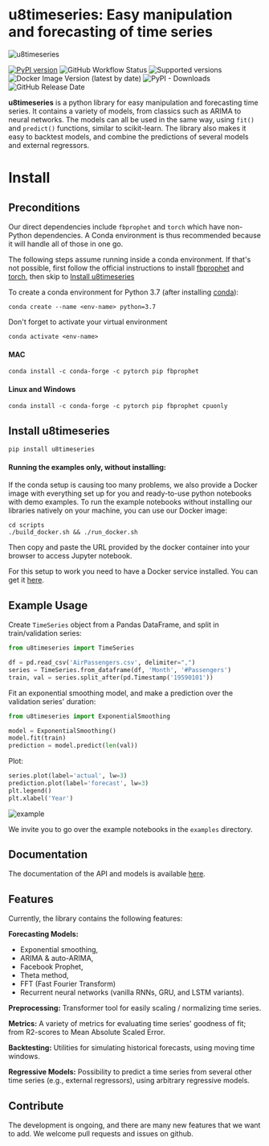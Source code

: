 # u8timeseries: Easy manipulation and forecasting of time series

![u8timeseries](https://github.com/unit8co/u8timeseries/raw/develop/static/images/logo-72dpi.png "u8timeseries")

[![PyPI version](https://badge.fury.io/py/u8timeseries.svg)](https://badge.fury.io/py/u8timeseries)
![GitHub Workflow Status](https://img.shields.io/github/workflow/status/unit8co/u8timeseries/develop)
![Supported versions](https://img.shields.io/badge/python-3.6+-blue.svg)
![Docker Image Version (latest by date)](https://img.shields.io/docker/v/unit8/u8timeseries?label=docker&sort=date)
![PyPI - Downloads](https://img.shields.io/pypi/dm/u8timeseries)
![GitHub Release Date](https://img.shields.io/github/release-date/unit8co/u8timeseries)

**u8timeseries** is a python library for easy manipulation and forecasting time series.
It contains a variety of models, from classics such as ARIMA to neural networks.
The models can all be used in the same way, using `fit()` and `predict()` functions,
similar to scikit-learn. The library also makes it easy to backtest models,
and combine the predictions of several models and external regressors.


# Install
## Preconditions
Our direct dependencies include `fbprophet` and `torch` which have non-Python dependencies.
A Conda environment is thus recommended because it will handle all of those in one go.

The following steps assume running inside a conda environment. 
If that's not possible, first follow the official instructions to install 
[fbprophet](https://facebook.github.io/prophet/docs/installation.html#python)
and [torch](https://pytorch.org/get-started/locally/), then skip to 
[Install u8timeseries](#install-u8timeseries)

To create a conda environment for Python 3.7
(after installing [conda](https://docs.conda.io/en/latest/miniconda.html)):

    conda create --name <env-name> python=3.7

Don't forget to activate your virtual environment

    conda activate <env-name>


#### MAC
    conda install -c conda-forge -c pytorch pip fbprophet

#### Linux and Windows
    conda install -c conda-forge -c pytorch pip fbprophet cpuonly
    
## Install u8timeseries
    pip install u8timeseries

#### Running the examples only, without installing:

If the conda setup is causing too many problems, we also provide a Docker image with everything set up for you and ready-to-use python notebooks with demo examples.
To run the example notebooks without installing our libraries natively on your machine, you can use our Docker image:
```
cd scripts
./build_docker.sh && ./run_docker.sh
```
Then copy and paste the URL provided by the docker container into your browser to access Jupyter notebook.

For this setup to work you need to have a Docker service installed. You can get it [here](https://docs.docker.com/get-docker/).


## Example Usage
Create `TimeSeries` object from a Pandas DataFrame, and split in train/validation series:
```python
from u8timeseries import TimeSeries

df = pd.read_csv('AirPassengers.csv', delimiter=",")
series = TimeSeries.from_dataframe(df, 'Month', '#Passengers')
train, val = series.split_after(pd.Timestamp('19590101'))
```

Fit an exponential smoothing model, and make a prediction over the validation series' duration:
```python
from u8timeseries import ExponentialSmoothing

model = ExponentialSmoothing()
model.fit(train)
prediction = model.predict(len(val))
```

Plot:
```python
series.plot(label='actual', lw=3)
prediction.plot(label='forecast', lw=3)
plt.legend()
plt.xlabel('Year')
```
![example](https://github.com/unit8co/u8timeseries/raw/develop/static/images/example.png "example")

We invite you to go over the example notebooks in the `examples` directory.

## Documentation
The documentation of the API and models is available [here](https://unit8co.github.io/u8timeseries/).

## Features
Currently, the library contains the following features: 

**Forecasting Models:** 
* Exponential smoothing, 
* ARIMA & auto-ARIMA,
* Facebook Prophet,
* Theta method,
* FFT (Fast Fourier Transform)
* Recurrent neural networks (vanilla RNNs, GRU, and LSTM variants).

**Preprocessing:** Transformer tool for easily scaling / normalizing time series.

**Metrics:** A variety of metrics for evaluating time series' goodness of fit; 
from R2-scores to Mean Absolute Scaled Error.

**Backtesting:** Utilities for simulating historical forecasts, using moving time windows.

**Regressive Models:** Possibility to predict a time series from several other time series 
(e.g., external regressors), using arbitrary regressive models.


## Contribute
The development is ongoing, and there are many new features that we want to add. 
We welcome pull requests and issues on github.
